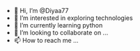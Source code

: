 - 👋 Hi, I’m @Diyaa77
- 👀 I’m interested in exploring technologies
- 🌱 I’m currently learning python
- 💞️ I’m looking to collaborate on ...
- 📫 How to reach me ...

<!---
Diyaa77/Diyaa77 is a ✨ special ✨ repository because its `README.md` (this file) appears on your GitHub profile.
You can click the Preview link to take a look at your changes.
--->
